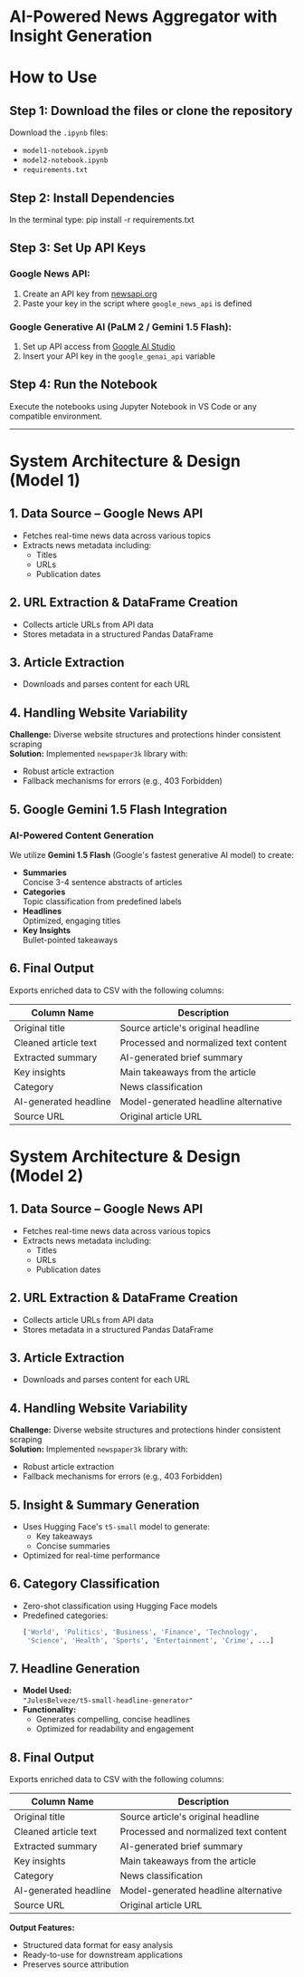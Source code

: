 # AI-Powered News Aggregator with Insight Generation

# How to Use

## Step 1: Download the files or clone the repository
Download the `.ipynb` files:
- `model1-notebook.ipynb`
- `model2-notebook.ipynb`
- `requirements.txt`

## Step 2: Install Dependencies
In the terminal type:
pip install -r requirements.txt

## Step 3: Set Up API Keys

### Google News API:
1. Create an API key from [newsapi.org](https://newsapi.org)
2. Paste your key in the script where `google_news_api` is defined

### Google Generative AI (PaLM 2 / Gemini 1.5 Flash):
1. Set up API access from [Google AI Studio](https://ai.google.dev/)
2. Insert your API key in the `google_genai_api` variable

## Step 4: Run the Notebook
Execute the notebooks using Jupyter Notebook in VS Code or any compatible environment.

---

# System Architecture & Design (Model 1)

## 1. Data Source – Google News API
- Fetches real-time news data across various topics
- Extracts news metadata including:
  - Titles
  - URLs
  - Publication dates

## 2. URL Extraction & DataFrame Creation
- Collects article URLs from API data
- Stores metadata in a structured Pandas DataFrame

## 3. Article Extraction
- Downloads and parses content for each URL

## 4. Handling Website Variability
**Challenge:** Diverse website structures and protections hinder consistent scraping  
**Solution:** Implemented `newspaper3k` library with:
- Robust article extraction
- Fallback mechanisms for errors (e.g., 403 Forbidden)

## 5. Google Gemini 1.5 Flash Integration

### AI-Powered Content Generation
We utilize **Gemini 1.5 Flash** (Google's fastest generative AI model) to create:

- **Summaries**  
  Concise 3-4 sentence abstracts of articles
- **Categories**  
  Topic classification from predefined labels
- **Headlines**  
  Optimized, engaging titles
- **Key Insights**  
  Bullet-pointed takeaways

## 6. Final Output
Exports enriched data to CSV with the following columns:

| Column Name          | Description                          |
|----------------------|--------------------------------------|
| Original title       | Source article's original headline   |
| Cleaned article text | Processed and normalized text content|
| Extracted summary    | AI-generated brief summary           |
| Key insights         | Main takeaways from the article      |
| Category             | News classification                  |
| AI-generated headline| Model-generated headline alternative |
| Source URL           | Original article URL                 |



# System Architecture & Design (Model 2)

## 1. Data Source – Google News API
- Fetches real-time news data across various topics
- Extracts news metadata including:
  - Titles
  - URLs
  - Publication dates

## 2. URL Extraction & DataFrame Creation
- Collects article URLs from API data
- Stores metadata in a structured Pandas DataFrame

## 3. Article Extraction
- Downloads and parses content for each URL

## 4. Handling Website Variability
**Challenge:** Diverse website structures and protections hinder consistent scraping  
**Solution:** Implemented `newspaper3k` library with:
- Robust article extraction
- Fallback mechanisms for errors (e.g., 403 Forbidden)

## 5. Insight & Summary Generation
- Uses Hugging Face's `t5-small` model to generate:
  - Key takeaways
  - Concise summaries
- Optimized for real-time performance

## 6. Category Classification
- Zero-shot classification using Hugging Face models
- Predefined categories:
  ```python
  ['World', 'Politics', 'Business', 'Finance', 'Technology',
   'Science', 'Health', 'Sports', 'Entertainment', 'Crime', ...]
## 7. Headline Generation
- **Model Used:**  
  `"JulesBelveze/t5-small-headline-generator"`
- **Functionality:**
  - Generates compelling, concise headlines
  - Optimized for readability and engagement

## 8. Final Output
Exports enriched data to CSV with the following columns:

| Column Name          | Description                          |
|----------------------|--------------------------------------|
| Original title       | Source article's original headline   |
| Cleaned article text | Processed and normalized text content|
| Extracted summary    | AI-generated brief summary           |
| Key insights         | Main takeaways from the article      |
| Category             | News classification                  |
| AI-generated headline| Model-generated headline alternative |
| Source URL           | Original article URL                 |

**Output Features:**
- Structured data format for easy analysis
- Ready-to-use for downstream applications
- Preserves source attribution
